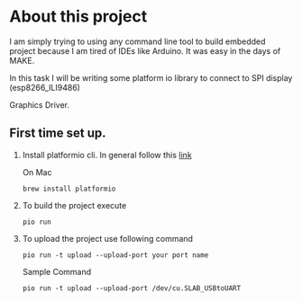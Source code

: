 
#   About this project

I am simply trying to using any command line tool to build embedded project because I am tired of IDEs like Arduino. It was easy in the days of MAKE.

In this task I will be writing some platform io library to connect to SPI display (esp8266_ILI9486)

Graphics Driver.


## First time set up.

1. Install platformio cli. In general follow this [link](https://docs.platformio.org/en/latest/installation.html)

    On Mac
    
    `brew install platformio`

2. To build the project execute
    
    `pio run`

3. To upload the project use following command

    `pio run -t upload --upload-port your port name`

    Sample Command

    `pio run -t upload --upload-port /dev/cu.SLAB_USBtoUART`